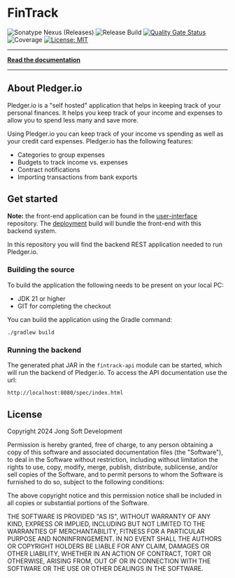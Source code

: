 # FinTrack
![Sonatype Nexus (Releases)](https://img.shields.io/github/v/release/pledger-io/rest-application?display_name=release&label=Stable)
![Release Build](https://github.com/pledger-io/rest-application/actions/workflows/release-build.yml/badge.svg)
[![Quality Gate Status](https://sonarcloud.io/api/project_badges/measure?project=pledger-io_rest-application&metric=alert_status)](https://sonarcloud.io/summary/new_code?id=pledger-io_rest-application)
![Coverage](https://img.shields.io/sonar/coverage/pledger-io_rest-application?server=https%3A%2F%2Fsonarcloud.io
)
[![License: MIT](https://img.shields.io/badge/License-MIT-yellow.svg)](https://opensource.org/licenses/MIT)

-----------------------

**[Read the documentation](https://www.pledger.io/)**

-----------------------

## About Pledger.io
Pledger.io is a "self hosted" application that helps in keeping track of your personal finances.
It helps you keep track of your income and expenses to allow you to spend less many and save more.

Using Pledger.io you can keep track of your income vs spending as well as your credit card expenses.
Pledger.io has the following features:

* Categories to group expenses
* Budgets to track income vs. expenses
* Contract notifications
* Importing transactions from bank exports

## Get started

**Note:** the front-end application can be found in the [user-interface](https://github.com/pledger-io/user-interface) repository. The [deployment](https://github.com/pledger-io/build-tooling) build will bundle the front-end with this backend system.

In this repository you will find the backend REST application needed to run Pledger.io.

### Building the source

To build the application the following needs to be present on your local PC:

* JDK 21 or higher
* GIT for completing the checkout

You can build the application using the Gradle command:

    ./gradlew build

### Running the backend

The generated phat JAR in the ```fintrack-api``` module can be started, which will run the backend of Pledger.io. To access the
API documentation use the url:

    http://localhost:8080/spec/index.html

## License
Copyright 2024 Jong Soft Development

Permission is hereby granted, free of charge, to any person obtaining a copy of this software and 
associated documentation files (the "Software"), to deal in the Software without restriction, including 
without limitation the rights to use, copy, modify, merge, publish, distribute, sublicense, and/or sell
copies of the Software, and to permit persons to whom the Software is furnished to do so, subject to 
the following conditions:

The above copyright notice and this permission notice shall be included in all copies or substantial 
portions of the Software.

THE SOFTWARE IS PROVIDED "AS IS", WITHOUT WARRANTY OF ANY KIND, EXPRESS OR IMPLIED, INCLUDING BUT NOT
LIMITED TO THE WARRANTIES OF MERCHANTABILITY, FITNESS FOR A PARTICULAR PURPOSE AND NONINFRINGEMENT. 
IN NO EVENT SHALL THE AUTHORS OR COPYRIGHT HOLDERS BE LIABLE FOR ANY CLAIM, DAMAGES OR OTHER LIABILITY, 
WHETHER IN AN ACTION OF CONTRACT, TORT OR OTHERWISE, ARISING FROM, OUT OF OR IN CONNECTION WITH THE SOFTWARE 
OR THE USE OR OTHER DEALINGS IN THE SOFTWARE.
